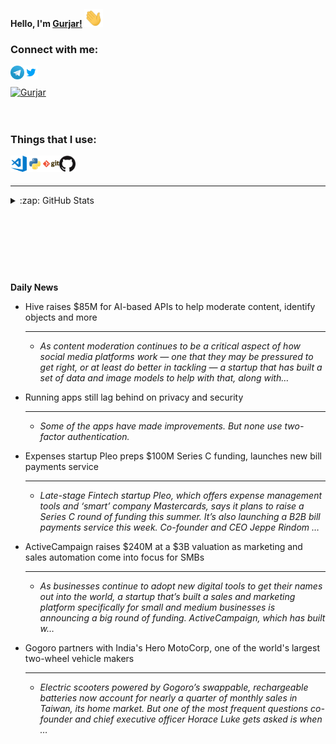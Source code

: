 #### Hello, I'm [Gurjar!](https://GurjarKing.github.io) <img src="https://raw.githubusercontent.com/ABSphreak/ABSphreak/master/gifs/Hi.gif" width="30px"></h2>


### Connect with me:

[<img align="left" alt="Gurjar | Telegram" width="22px" src="https://raw.githubusercontent.com/github/explore/80688e429a7d4ef2fca1e82350fe8e3517d3494d/topics/telegram/telegram.png" />][Telegram]
[<img align="left" alt="Gurjar | Twitter" width="22px" src="https://raw.githubusercontent.com/github/explore/80688e429a7d4ef2fca1e82350fe8e3517d3494d/topics/twitter/twitter.png" />][Twitter]
<br >
<br >
<a href="https://github.com/GurjarKing"><img src="https://komarev.com/ghpvc/?username=GurjarKing" alt="Gurjar" /></a> <br />
<br />
<br />
<!-- <br >

![](https://visitor-badge.glitch.me/badge?page_id=GurjarKing)

<br /> -->

### Things that I use:

[<img align="left" alt="Visual Studio Code" width="26px" src="https://raw.githubusercontent.com/github/explore/80688e429a7d4ef2fca1e82350fe8e3517d3494d/topics/visual-studio-code/visual-studio-code.png" />][VSCode]
[<img align="left" alt="Python" width="26px" src="https://raw.githubusercontent.com/github/explore/80688e429a7d4ef2fca1e82350fe8e3517d3494d/topics/python/python.png" />][Python]
[<img align="left" alt="Git" width="26px" src="https://raw.githubusercontent.com/github/explore/80688e429a7d4ef2fca1e82350fe8e3517d3494d/topics/git/git.png" />][Git]
[<img align="left" alt="GitHub" width="26px" src="https://raw.githubusercontent.com/github/explore/78df643247d429f6cc873026c0622819ad797942/topics/github/github.png" />][Github]

<br />
<br />

---
<details>
  <summary>:zap: GitHub Stats</summary>

<img align="left" alt="Gurjar's Github Stats" src="https://github-readme-stats.vercel.app/api?username=GurjarKing&show_icons=true&hide_border=true&count_private=true&include_all_commit=true&theme=algolia" />

</details>

<!-- ### 🔔 My latest tweet
<a href="https://twitter.com/Gurjar_King43" target="_blank">
	<img src="https://github.com/GurjarKing/GurjarKing/raw/master/tweet.png" width="70%" align="center" alt="Click to view on Twitter" title="My latest tweet, as an image"/>
</a> -->
<br>

<pre>

</pre>

<!-- **Quote of the hour:**

{qoth}

~ {qoth_author}
<pre>

</pre> -->
<br>
<pre>


</pre>
<strong>Daily News</strong>
  
  - Hive raises $85M for AI-based APIs to help moderate content, identify objects and more
     <hr/>
     
      - *As content moderation continues to be a critical aspect of how social media platforms work — one that they may be pressured to get right, or at least do better in tackling — a startup that has built a set of data and image models to help with that, along with…*
     
  - Running apps still lag behind on privacy and security
      <hr/>
      
      - *Some of the apps have made improvements. But none use two-factor authentication.*
      
  - Expenses startup Pleo preps $100M Series C funding, launches new bill payments service
      <hr/>
      
      - *Late-stage Fintech startup Pleo, which offers expense management tools and ‘smart’ company Mastercards, says it plans to raise a Series C round of funding this summer. It’s also launching a B2B bill payments service this week. Co-founder and CEO Jeppe Rindom …*
      
  - ActiveCampaign raises $240M at a $3B valuation as marketing and sales automation come into focus for SMBs
      <hr/>
      
      - *As businesses continue to adopt new digital tools to get their names out into the world, a startup that’s built a sales and marketing platform specifically for small and medium businesses is announcing a big round of funding. ActiveCampaign, which has built w…*
       
  - Gogoro partners with India's Hero MotoCorp, one of the world's largest two-wheel vehicle makers
      <hr/>
       
       - *Electric scooters powered by Gogoro’s swappable, rechargeable batteries now account for nearly a quarter of monthly sales in Taiwan, its home market. But one of the most frequent questions co-founder and chief executive officer Horace Luke gets asked is when …*
      

<br />

[VSCode]: https://code.visualstudio.com/
[Python]: https://www.python.org/
[Git]: https://git-scm.com/
[Github]: https://github.com/
[Telegram]: https://t.me/Gurjar_King/
[Twitter]: https://twitter.com/Gurjar_King43/
